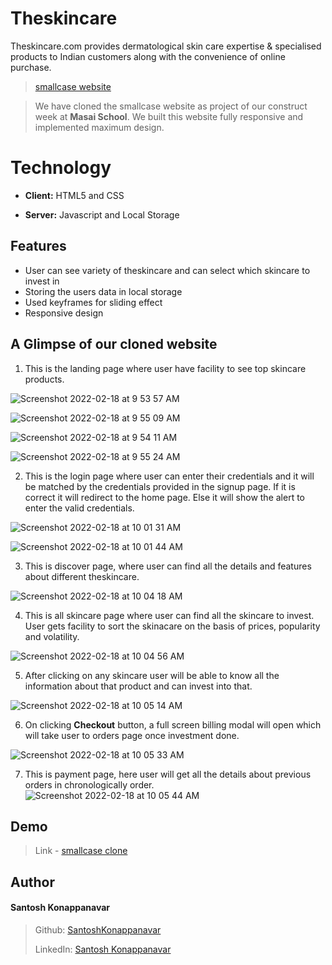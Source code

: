 # Theskincare
Theskincare.com  provides  dermatological skin care expertise &amp; specialised products to Indian customers along with the convenience of online purchase.


> 
> [smallcase website](https://theskinstore.in)
 
 
> We have cloned the smallcase website as project of our construct week at **Masai School**.
> We built this website fully responsive and implemented maximum design.
 
 
  
# Technology


- **Client:** HTML5 and CSS

- **Server:** Javascript and Local Storage





  
## Features

-  User can see variety of theskincare and can select which skincare to invest in
-  Storing the users data in local storage
-  Used keyframes for sliding effect
-  Responsive design




## A Glimpse of our cloned website

   1. This is the landing page where user have facility to see top skincare products.


 ![Screenshot 2022-02-18 at 9 53 57 AM](https://user-images.githubusercontent.com/92449229/154617400-404f8017-bcb8-4905-bedf-16b23dfbe902.png)
 
 ![Screenshot 2022-02-18 at 9 55 09 AM](https://user-images.githubusercontent.com/92449229/154617413-7cfcfa63-ee3a-4bac-8f0d-17f8f193532b.png)

    
 ![Screenshot 2022-02-18 at 9 54 11 AM](https://user-images.githubusercontent.com/92449229/154617407-8729a97f-07dc-41d5-bea7-5a5494c68851.png)
    
 ![Screenshot 2022-02-18 at 9 55 24 AM](https://user-images.githubusercontent.com/92449229/154617427-6f5d03ad-5bbe-4828-886f-02499376be34.png)



>
>
>


   2. This is the login page where user can enter their credentials and it will be matched by the credentials provided in the signup page. If it is correct it will redirect to the home page. Else it will show the alert to enter the valid credentials. 
    
![Screenshot 2022-02-18 at 10 01 31 AM](https://user-images.githubusercontent.com/92449229/154618011-5dff8473-b4cd-4e57-aa5f-bcee11d08c05.png)


![Screenshot 2022-02-18 at 10 01 44 AM](https://user-images.githubusercontent.com/92449229/154618018-bec87c48-8a3b-4ffa-b2f4-9b6917539be7.png)

>
>

   3. This is discover page, where user can find all the details and features about different theskincare.
   
![Screenshot 2022-02-18 at 10 04 18 AM](https://user-images.githubusercontent.com/92449229/154618359-738e19a6-ab2c-4cb6-a08a-fc86aef8ca61.png)


 
   
    
   4. This is all skincare page where user can find all the skincare to invest. User gets facility to sort the skinacare on the basis of prices, popularity and volatility. 
   
![Screenshot 2022-02-18 at 10 04 56 AM](https://user-images.githubusercontent.com/92449229/154618364-f702be2a-1350-4699-bb09-a431fa694ce9.png)

    

   5. After clicking on any skincare user will be able to know all the information about that product and can invest into that.
 
![Screenshot 2022-02-18 at 10 05 14 AM](https://user-images.githubusercontent.com/92449229/154618638-2fa92061-3ed8-415a-a7d8-162f37914bce.png)
 

   6. On clicking **Checkout**  button, a full screen billing modal will open which will take user to orders page once investment done.


![Screenshot 2022-02-18 at 10 05 33 AM](https://user-images.githubusercontent.com/92449229/154618643-23339548-f563-4a9d-aae7-f885bcd95d5c.png)
   
   
   
   7. This is payment page, here user will get all the details about previous orders in chronologically order.
![Screenshot 2022-02-18 at 10 05 44 AM](https://user-images.githubusercontent.com/92449229/154618665-a73afe0a-6533-456b-a216-5b4c442dcb0e.png)








  
## Demo

>Link - [smallcase clone](https://santosh-konappanavar.github.io/Theskincare/)


  
## Author

#### Santosh Konappanavar
> Github: [SantoshKonappanavar](https://github.com/SantoshKonappanavar)
> 
> LinkedIn: [Santosh Konappanavar](https://www.linkedin.com/in/santosh-konappanavar/)
